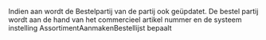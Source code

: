 Indien aan wordt de Bestelpartij van de partij ook geüpdatet. De bestel partij wordt aan de hand van het commercieel artikel nummer en de systeem instelling AssortimentAanmakenBestellijst bepaalt